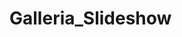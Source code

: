 # Galleria_Slideshow
<!-- This is a slideshow site that uses json data to populate its corresponding  -->
<!-- element , navigate through each art with nav-buttons also with clicks on each gallery
 art redirects to its corresponding slideshow content-->